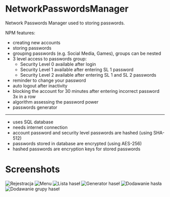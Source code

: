 # NetworkPasswordsManager

Network Passwords Manager used to storing passwords. 

NPM features:
- creating new accounts
- storing passwords
- grouping passwords (e.g. Social Media, Games), groups can be nested
- 3 level access to passwords group:
  - Security Level 0 available after login
  - Security Level 1 available after entering SL 1 password
  - Security Level 2 available after entering SL 1 and SL 2 passwords
- reminder to change your password
- auto logout after inactivity 
- blocking the account for 30 minutes after entering incorrect password 3x in a row 
- algorithm assessing the password power 
- passwords generator 
------------------------------------------------------------------------------------
- uses SQL database 
- needs internet connection 
- account password and security level passwords are hashed (using SHA-512) 
- passwords stored in database are encrypted (using AES-256) 
- hashed passwords are encryption keys for stored passwords


# Screenshots

![Rejestracja](https://user-images.githubusercontent.com/48474276/72256239-fbc74400-3608-11ea-8841-92e23c8884e2.jpg)
![Menu](https://user-images.githubusercontent.com/48474276/72256238-fbc74400-3608-11ea-9e79-dfa5d74ad6bc.jpg)
![Lista haseł](https://user-images.githubusercontent.com/48474276/72256237-fbc74400-3608-11ea-8623-4e0027ad3dda.jpg)
![Generator haseł](https://user-images.githubusercontent.com/48474276/72256236-fbc74400-3608-11ea-905c-34d0ad2e7706.jpg)
![Dodawanie hasła](https://user-images.githubusercontent.com/48474276/72256235-fbc74400-3608-11ea-8618-fdebeaeb1ddf.jpg)
![Dodawanie grupy haseł](https://user-images.githubusercontent.com/48474276/72257021-e05d3880-360a-11ea-9409-4e289ced5b0a.jpg)
